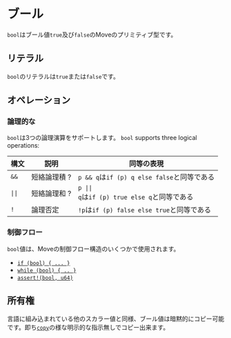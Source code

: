 # ブール

`bool`はブール値`true`及び`false`のMoveのプリミティブ型です。

## リテラル

`bool`のリテラルは`true`または`false`です。

## オペレーション

### 論理的な

`bool`は3つの論理演算をサポートします。
`bool` supports three logical operations:

| 構文                    | 説明                  | 同等の表現                                               |
| ------------------------- | ---------------------------- | ------------------------------------------------------------------- |
| `&&`                      | 短絡論理積 ? | `p && q`は`if (p) q else false`と同等である                     |
| <code>&vert;&vert;</code> | 短絡論理和 ? | <code>p &vert;&vert; q</code>は`if (p) true else q`と同等である |
| `!`                       | 論理否定             | `!p`は`if (p) false else true`と同等である                      |

### 制御フロー

`bool`値は、Moveの制御フロー構造のいくつかで使用されます。

- [`if (bool) { ... }`](./conditionals.md)
- [`while (bool) { .. }`](./loops.md)
- [`assert!(bool, u64)`](./abort-and-assert.md)

## 所有権

言語に組み込まれている他のスカラー値と同様、ブール値は暗黙的にコピー可能です。即ち[`copy`](./variables.md#move-and-copy)の様な明示的な指示無しでコピー出来ます。 
